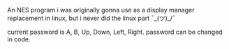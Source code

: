 An NES program i was originally gonna use as a display manager replacement in linux, but i never did the linux part ¯\_(ツ)_/¯ 

current password is A, B, Up, Down, Left, Right. password can be changed in code.

